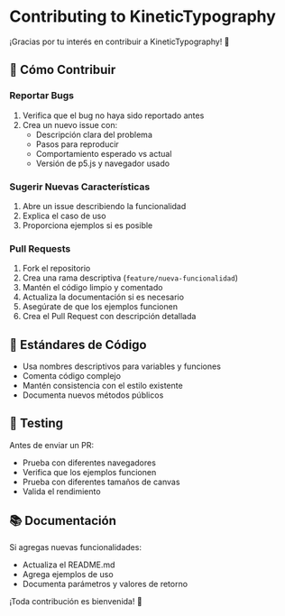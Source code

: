 # Contributing to KineticTypography

¡Gracias por tu interés en contribuir a KineticTypography! 🎉

## 🚀 Cómo Contribuir

### Reportar Bugs
1. Verifica que el bug no haya sido reportado antes
2. Crea un nuevo issue con:
   - Descripción clara del problema
   - Pasos para reproducir
   - Comportamiento esperado vs actual
   - Versión de p5.js y navegador usado

### Sugerir Nuevas Características
1. Abre un issue describiendo la funcionalidad
2. Explica el caso de uso
3. Proporciona ejemplos si es posible

### Pull Requests
1. Fork el repositorio
2. Crea una rama descriptiva (`feature/nueva-funcionalidad`)
3. Mantén el código limpio y comentado
4. Actualiza la documentación si es necesario
5. Asegúrate de que los ejemplos funcionen
6. Crea el Pull Request con descripción detallada

## 📝 Estándares de Código

- Usa nombres descriptivos para variables y funciones
- Comenta código complejo
- Mantén consistencia con el estilo existente
- Documenta nuevos métodos públicos

## 🧪 Testing

Antes de enviar un PR:
- Prueba con diferentes navegadores
- Verifica que los ejemplos funcionen
- Prueba con diferentes tamaños de canvas
- Valida el rendimiento

## 📚 Documentación

Si agregas nuevas funcionalidades:
- Actualiza el README.md
- Agrega ejemplos de uso
- Documenta parámetros y valores de retorno

¡Toda contribución es bienvenida! 🙏
